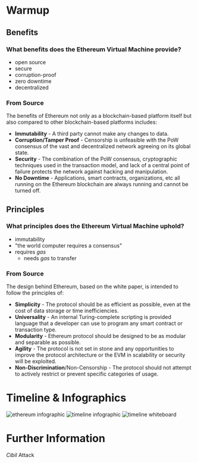 # Warmup
## Benefits
### What **benefits** does the Ethereum Virtual Machine provide?
- open source
- secure
- corruption-proof
- zero downtime
- decentralized

### From Source
The benefits of Ethereum not only as a blockchain-based platform itself but also compared to other blockchain-based platforms includes:
- **Immutability** - A third party cannot make any changes to data.
- **Corruption/Tamper Proof** - Censorship is unfeasible with the PoW consensus of the vast and decentralized network agreeing on its global state.
- **Security** - The combination of the PoW consensus, cryptographic techniques used in the transaction model, and lack of a central point of failure protects the network against hacking and manipulation.
- **No Downtime** - Applications, smart contracts, organizations, etc all running on the Ethereum blockchain are always running and cannot be turned off.


## Principles
### What **principles** does the Ethereum Virtual Machine uphold?
- immutability
- "the world computer requires a consensus"
- requires *gas*
	- needs *gas* to transfer

### From Source
The design behind Ethereum, based on the white paper, is intended to follow the principles of:
- **Simplicity** - The protocol should be as efficient as possible, even at the cost of data storage or time inefficiencies.
- **Universality** - An internal Turing-complete scripting is provided language that a developer can use to program any smart contract or transaction type.
- **Modularity** - Ethereum protocol should be designed to be as modular and separable as possible.
- **Agility** - The protocol is not set in stone and any opportunities to improve the protocol architecture or the EVM in scalability or security will be exploited.
- **Non-Discrimination**/Non-Censorship - The protocol should not attempt to actively restrict or prevent specific categories of usage.


# Timeline & Infographics
![ethereum infographic](./ethereum-infographic.png)
![timeline infographic](./timeline-infographic.png)
![timeline whiteboard](./timeline-whiteboard.jpg)

# Further Information
*Cibil* Attack
